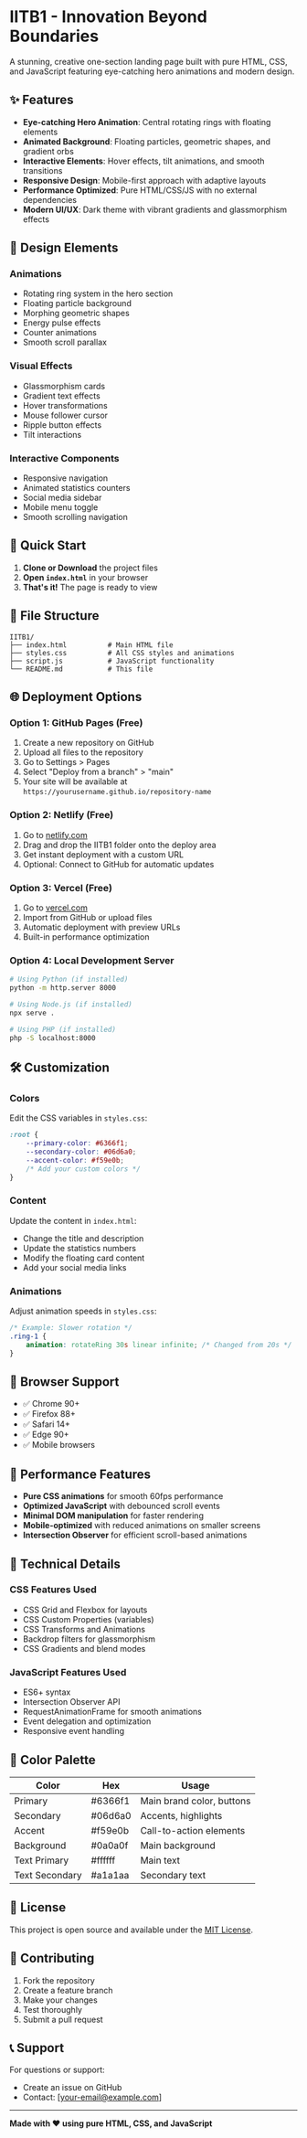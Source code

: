 # IITB1 - Innovation Beyond Boundaries

A stunning, creative one-section landing page built with pure HTML, CSS, and JavaScript featuring eye-catching hero animations and modern design.

## ✨ Features

- **Eye-catching Hero Animation**: Central rotating rings with floating elements
- **Animated Background**: Floating particles, geometric shapes, and gradient orbs
- **Interactive Elements**: Hover effects, tilt animations, and smooth transitions
- **Responsive Design**: Mobile-first approach with adaptive layouts
- **Performance Optimized**: Pure HTML/CSS/JS with no external dependencies
- **Modern UI/UX**: Dark theme with vibrant gradients and glassmorphism effects

## 🎨 Design Elements

### Animations
- Rotating ring system in the hero section
- Floating particle background
- Morphing geometric shapes
- Energy pulse effects
- Counter animations
- Smooth scroll parallax

### Visual Effects
- Glassmorphism cards
- Gradient text effects
- Hover transformations
- Mouse follower cursor
- Ripple button effects
- Tilt interactions

### Interactive Components
- Responsive navigation
- Animated statistics counters
- Social media sidebar
- Mobile menu toggle
- Smooth scrolling navigation

## 🚀 Quick Start

1. **Clone or Download** the project files
2. **Open `index.html`** in your browser
3. **That's it!** The page is ready to view

## 📁 File Structure

```
IITB1/
├── index.html          # Main HTML file
├── styles.css          # All CSS styles and animations
├── script.js           # JavaScript functionality
└── README.md           # This file
```

## 🌐 Deployment Options

### Option 1: GitHub Pages (Free)

1. Create a new repository on GitHub
2. Upload all files to the repository
3. Go to Settings > Pages
4. Select "Deploy from a branch" > "main"
5. Your site will be available at `https://yourusername.github.io/repository-name`

### Option 2: Netlify (Free)

1. Go to [netlify.com](https://netlify.com)
2. Drag and drop the IITB1 folder onto the deploy area
3. Get instant deployment with a custom URL
4. Optional: Connect to GitHub for automatic updates

### Option 3: Vercel (Free)

1. Go to [vercel.com](https://vercel.com)
2. Import from GitHub or upload files
3. Automatic deployment with preview URLs
4. Built-in performance optimization

### Option 4: Local Development Server

```bash
# Using Python (if installed)
python -m http.server 8000

# Using Node.js (if installed)
npx serve .

# Using PHP (if installed)
php -S localhost:8000
```

## 🛠️ Customization

### Colors
Edit the CSS variables in `styles.css`:
```css
:root {
    --primary-color: #6366f1;
    --secondary-color: #06d6a0;
    --accent-color: #f59e0b;
    /* Add your custom colors */
}
```

### Content
Update the content in `index.html`:
- Change the title and description
- Update the statistics numbers
- Modify the floating card content
- Add your social media links

### Animations
Adjust animation speeds in `styles.css`:
```css
/* Example: Slower rotation */
.ring-1 {
    animation: rotateRing 30s linear infinite; /* Changed from 20s */
}
```

## 📱 Browser Support

- ✅ Chrome 90+
- ✅ Firefox 88+
- ✅ Safari 14+
- ✅ Edge 90+
- ✅ Mobile browsers

## 🎯 Performance Features

- **Pure CSS animations** for smooth 60fps performance
- **Optimized JavaScript** with debounced scroll events
- **Minimal DOM manipulation** for faster rendering
- **Mobile-optimized** with reduced animations on smaller screens
- **Intersection Observer** for efficient scroll-based animations

## 🔧 Technical Details

### CSS Features Used
- CSS Grid and Flexbox for layouts
- CSS Custom Properties (variables)
- CSS Transforms and Animations
- Backdrop filters for glassmorphism
- CSS Gradients and blend modes

### JavaScript Features Used
- ES6+ syntax
- Intersection Observer API
- RequestAnimationFrame for smooth animations
- Event delegation and optimization
- Responsive event handling

## 🎨 Color Palette

| Color | Hex | Usage |
|-------|-----|-------|
| Primary | #6366f1 | Main brand color, buttons |
| Secondary | #06d6a0 | Accents, highlights |
| Accent | #f59e0b | Call-to-action elements |
| Background | #0a0a0f | Main background |
| Text Primary | #ffffff | Main text |
| Text Secondary | #a1a1aa | Secondary text |

## 📄 License

This project is open source and available under the [MIT License](LICENSE).

## 🤝 Contributing

1. Fork the repository
2. Create a feature branch
3. Make your changes
4. Test thoroughly
5. Submit a pull request

## 📞 Support

For questions or support:
- Create an issue on GitHub
- Contact: [your-email@example.com]

---

**Made with ❤️ using pure HTML, CSS, and JavaScript**
